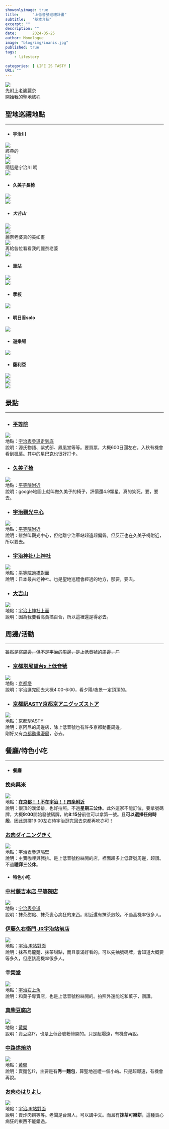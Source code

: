 ```yaml
---
showonlyimage: true
title:      "上低音號巡禮計畫"
subtitle:   '基本介紹'
excerpt: ""
description: ""
date:       2024-05-25
author: Monologue    
image: "blog/img/inanis.jpg"
published: true 
tags:
    - lifestory

categories: [ LIFE IS TASTY ]
URL: ""
---
```

![](/blog/ufo/麗奈老婆1.jpg)  
先附上老婆麗奈  
開始我的聖地旅程  
  
## 聖地巡禮地點
***

* #### 宇治川
![](/blog/ufo/宇治川1.jpg)  
經典的  
![](/blog/ufo/宇治川4.gif)  
![](/blog/ufo/宇治川5.gif)  
啊這是宇治川 嗎  
![](/blog/ufo/宇治川嗎.jpg)  
* #### 久美子長椅
![](/blog/ufo/宇治川2.jpg)  
![](/blog/ufo/久美子長椅.jpg)  
* ##### 大吉山
![](/blog/ufo/大吉山夜景2.gif)  
![](/blog/ufo/大吉山.jpg)  
麗奈老婆真的美如畫  
![](/blog/ufo/大吉山夜景3.gif)  
再給各位看看我的麗奈老婆  
![](/blog/ufo/麗奈老婆2.gif)  
* #### 車站
![](/blog/ufo/宇治車站京阪.jpg)  
![](/blog/ufo/宇治車站.gif)  
* #### 學校
![](/blog/ufo/校門口.jpg)  
* #### 明日香solo
![](/blog/ufo/黃香1.jpg)  
* #### 遊樂場
![](/blog/ufo/遊樂場.jpg)  
* #### 薩利亞
![](/blog/ufo/薩利亞1.jpg)  
![](/blog/ufo/薩利亞2.jpg)  
![](/blog/ufo/薩利亞3.jpg)  
## 景點
***
* ### [平等院](https://maps.app.goo.gl/Vn2sJaD6gnZ7VcCS9)  
![](https://onterrace.com/wp-content/uploads/20210727171045_15.jpg)  
地點：[宇治表參道走到底](https://maps.app.goo.gl/Vn2sJaD6gnZ7VcCS9)  
說明：源氏物語、紫式部、鳳凰堂等等。要買票，大概600日圓左右。入秋有機會看到楓葉。其中的[星巴克](https://maps.app.goo.gl/nSwTHNiFjuEoSXJw6)也很好打卡。  
  
* ### [久美子椅](https://maps.app.goo.gl/Nx8nVnQyZzV5Tf6J9)  
![](https://pbs.twimg.com/media/GQL5v3oa8AAKkT8.jpg:large)  
地點：[平等院附近](https://maps.app.goo.gl/Nx8nVnQyZzV5Tf6J9)  
說明：google地圖上就叫做久美子的椅子，評價還4.9顆星，真的笑死，要，要去。  

* ### [宇治觀光中心](https://maps.app.goo.gl/PdXMyqUChqjm4XiA7)  
![](https://lh3.googleusercontent.com/p/AF1QipNmXfH00V5pCQoWE-3bsVRk0PK0bQcjWV9NmL0K=s1360-w1360-h1020)  
地點：[平等院附近](https://maps.app.goo.gl/PdXMyqUChqjm4XiA7)  
說明：雖然叫觀光中心，但他離宇治車站超遠超偏僻。但反正也在久美子椅附近，所以要去。  

* ### [宇治神社/上神社](https://maps.app.goo.gl/maEjfraFQdjFdqMJ7)  
![](https://upload.wikimedia.org/wikipedia/commons/6/64/Uji-jinja%2C_haisho.jpg)  
地點：[平等院過橋對面](https://maps.app.goo.gl/maEjfraFQdjFdqMJ7)  
說明：日本最古老神社。也是聖地巡禮會經過的地方，那要，要去。
  
* ### [大吉山](https://maps.app.goo.gl/C5AzQ4YdFbRn2b7K7)  
![](https://poiend-pctr.c.yimg.jp/scB1-4nSfmnn-5z52DLqw2eftizZqGcb2wR64OpMY-V4ySv8DhlY1378qvUHEOduNmkWt7upZNeRG4EZQiAv1FjOpGEQ7RGJbeQf2nPT3EmHTwLqOkhK7z3OCsVBYGs67IFRWt8enyNwWu9atcmQ-Q==)  
地點：[宇治上神社上面](https://maps.app.goo.gl/C5AzQ4YdFbRn2b7K7)  
說明：因為我要看高黃搞百合，所以這裡還是得必去。  

## 周邊/活動
***
~~雖然是寫周邊，但不是宇治的周邊，是上低音號的周邊，ㄏ~~
* ### [京都塔展望台x上低音號](https://www.kyoto-tower.jp/event/sound3/)
![](https://pbs.twimg.com/media/F8Jnr58bAAAOad2.jpg)  
地點：[京都塔](https://maps.app.goo.gl/3CFm6cNmPsyHqgh9A)  
說明：宇治逛完回去大概4:00-6:00，看夕陽/夜景一定頂頂的。  
  
* ### [京都駅ASTY京都京アニグッズストア](https://twitter.com/astykyoto_kags)  
![](https://i.imgur.com/nKCJuDz.jpeg)  
地點：[京都駅ASTY](https://maps.app.goo.gl/b1Qpn8fkbbZHXwD57)  
說明：京阿尼的周邊店，除上低音號也有許多京都動畫周邊。  
剛好又有[京都動畫漫展](https://www.kyotoanimation.co.jp/event/kyoani-anime-exhibition/)，必去。  
## 餐廳/特色小吃
***
* #### 餐廳
### [挽肉與米](https://www.hikinikutocome.com/kyoto/)  
![](https://d1grca2t3zpuug.cloudfront.net/2023/06/hikinikutokometaipei01.jpg)  
地點：[**在京都！！不在宇治！！四条附近**](https://maps.app.goo.gl/rqVru6Nudc4e6jGz8)  
說明：很頂的漢堡排，也好拍照。不過**星期三公休**。此外這家不能訂位，要拿號碼牌，大概**9:00**開始發號碼牌，約**8:15分**前往可以拿第一號。且**可以選擇任何時段**，因此選擇19:00左右待宇治逛完回去京都再吃亦可！  

### [お肉ダイニングきく](https://x.com/gbkv30mw16gw0ak?s=21&t=7e85d5wjBDA1dU-brQcyww)
![](https://pbs.twimg.com/media/Eyaw2M1VoAEZ5ef?format=jpg&name=large)  
地點：[宇治表參道隔壁](https://maps.app.goo.gl/qrpzbUe5KjMcGDQ8A)  
說明：主賣咖哩與豬排。是上低音號粉絲開的店，裡面超多上低音號周邊，超讚。不過**禮拜三公休**。  
* #### 特色小吃
  
### [中村藤吉本店 平等院店](https://maps.app.goo.gl/N7eqe6PnMMovgUh3A)
![](https://tokichi.jp/cdn/shop/files/byodoin_top_202305_1.jpg?v=1685411284&width=3840)  
地點：[宇治表參道](https://maps.app.goo.gl/N7eqe6PnMMovgUh3A)  
說明：抹茶甜點、抹茶喪心病狂的東西。附近還有抹茶煎餃。不過高機率很多人。  
  
### [伊藤久右衛門 JR宇治站前店](https://maps.app.goo.gl/NAVWg3UGzXujA3FH7)
![](https://info.travel-kansai.com/traditionalc/wp-content/uploads/sites/3/2023/06/47-3-1-1024x683.webp)  
地點：[宇治JR站對面](https://maps.app.goo.gl/NAVWg3UGzXujA3FH7)  
說明：抹茶烏龍麵、抹茶甜點，而且景滿好看的。可以先抽號碼牌，會知道大概要等多久，但應該高機率很多人。
  
### [幸榮堂](https://x.com/gbkv30mw16gw0ak?s=21&t=7e85d5wjBDA1dU-brQcyww)
![](https://pbs.twimg.com/media/F6wqpXsbMAAUV5b?format=jpg&name=4096x4096)  
地點：[宇治右上角](https://maps.app.goo.gl/RH8K2mraCt88MiGEA)  
說明：和菓子專賣店，也是上低音號粉絲開的。拍照外還能吃和菓子，讚讚。  
  
### [真柴豆腐店](https://maps.app.goo.gl/AMb3wAjknZLVZB1H6)
![](https://imgur.com/WghDxey.jpg)  
地點：[黄檗](https://maps.app.goo.gl/AMb3wAjknZLVZB1H6)  
說明：賣豆腐(?，也是上低音號粉絲開的。只是超爆遠，有機會再說。  
  
### [中路烘焙坊](https://maps.app.goo.gl/56DgwUXZfs9vrUUE6)
![](https://lh3.googleusercontent.com/p/AF1QipOMS5mZ5jfKBlQ-VF7_zpKtW3UAuimD8Vb_h0DR=s1360-w1360-h1020)  
地點：[黄檗](https://maps.app.goo.gl/56DgwUXZfs9vrUUE6)  
說明：賣麵包(?，主要是有**秀一麵包**，算聖地巡禮一個小站。只是超爆遠，有機會再說。  
  
### [お肉のはりよし](https://maps.app.goo.gl/sc5J1ciEgEt8x6X28)  
![](https://lh3.googleusercontent.com/p/AF1QipPzW7lb64Ba33mtggjs4dVgMIU97vIckB_dTU_r=s1360-w1360-h1020)  
地點：[宇治JR站對面](https://maps.app.goo.gl/sc5J1ciEgEt8x6X28)  
說明：賣炸肉餅等等。老闆是台灣人，可以講中文。而且有**抹茶可樂餅**，這種喪心病狂的東西不能錯過。
<!--more-->
